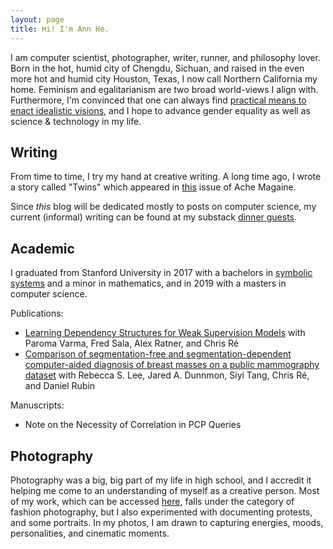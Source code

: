 ```yaml
---
layout: page
title: Hi! I'm Ann He.
---
```


I am computer scientist, photographer, writer, runner, and philosophy lover. Born in the hot, humid city of Chengdu, Sichuan, and raised in the even more hot and humid city Houston, Texas, I now call Northern California my home. Feminism and egalitarianism are two broad world-views I align with. Furthermore, I'm convinced that one can always find [practical means to enact idealistic visions](https://annhe.substack.com/p/practical-idealism), and I hope to advance gender equality as well as science & technology in my life.

## Writing 

From time to time, I try my hand at creative writing. A long time ago, I wrote a story called "Twins" which appeared in [this](https://issuu.com/achemagazine/docs/january2011) issue of Ache Magaine.

Since *this* blog will be dedicated mostly to posts on computer science, my current (informal) writing can be found at my substack [dinner guests](https://annhe.substack.com/).

## Academic

I graduated from Stanford University in 2017 with a bachelors in [symbolic systems](https://symsys.stanford.edu/about/span-dig-deep-solve-complex-problems) and a minor in mathematics, and in 2019 with a masters in computer science.

Publications:
* [Learning Dependency Structures for Weak Supervision Models](https://arxiv.org/abs/1903.05844) with Paroma Varma, Fred Sala, Alex Ratner, and Chris Ré
* [Comparison of segmentation-free and segmentation-dependent computer-aided diagnosis of breast masses on a public mammography dataset](https://pubmed.ncbi.nlm.nih.gov/33309994/) with Rebecca S. Lee, Jared A. Dunnmon, Siyi Tang, Chris Ré, and Daniel Rubin

Manuscripts:
* Note on the Necessity of Correlation in PCP Queries

## Photography

Photography was a big, big part of my life in high school, and I accredit it helping me come to an understanding of myself as a creative person. Most of my work, which can be accessed [here](http://annhephoto.com), falls under the category of fashion photography, but I also experimented with documenting protests, and some portraits. In my photos, I am drawn to capturing energies, moods, personalities, and cinematic moments. 
